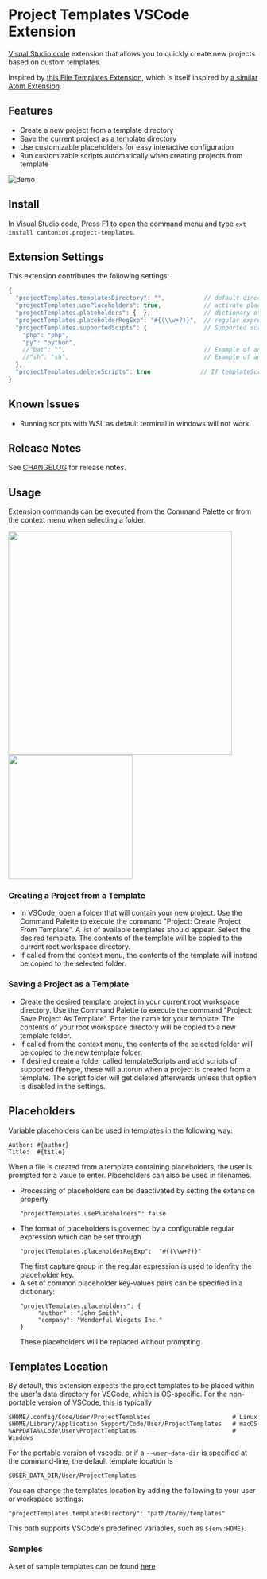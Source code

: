 
# Project Templates VSCode Extension

[Visual Studio code](https://code.visualstudio.com) extension that allows you to quickly create new projects based on custom templates. 

Inspired by [this File Templates Extension](https://github.com/brpaz/vscode-file-templates-ext), which is itself inspired by [a similar Atom Extension](https://atom.io/packages/file-templates).

## Features

* Create a new project from a template directory
* Save the current project as a template directory
* Use customizable placeholders for easy interactive configuration
* Run customizable scripts automatically when creating projects from template 

![demo](https://raw.githubusercontent.com/cantonios/vscode-project-templates/master/images/demofast.gif)

## Install

In Visual Studio code, Press F1 to open the command menu and type ```ext install cantonios.project-templates```.

## Extension Settings

This extension contributes the following settings:

```ts
{
  "projectTemplates.templatesDirectory": "",           // default directory containing project templates
  "projectTemplates.usePlaceholders": true,            // activate placeholder substitution
  "projectTemplates.placeholders": {  },               // dictionary of default placeholder key-value pairs
  "projectTemplates.placeholderRegExp": "#{(\\w+?)}",  // regular expression to use for detecting placeholders
  "projectTemplates.supportedScipts": {                // Supported script filetypes and their commandline run prefix
    "php": "php",
    "py": "python",
    //"bat": "",                                       // Example of adding more script types
    //"sh": "sh",                                      // Example of adding more script types
  },
  "projectTemplates.deleteScripts": true              // If templateScripts folder should be deleted after runtime
}
```

## Known Issues

* Running scripts with WSL as default terminal in windows will not work.

## Release Notes

See [CHANGELOG](https://github.com/cantonios/vscode-project-templates/tree/master/CHANGELOG.md) for release notes.


## Usage

Extension commands can be executed from the Command Palette or from the context menu when selecting a folder.

<img src="https://raw.githubusercontent.com/cantonios/vscode-project-templates/master/images/commands.png" width="450" />
<img src="https://raw.githubusercontent.com/cantonios/vscode-project-templates/master/images/menu.png" width="250" />  

### Creating a Project from a Template

* In VSCode, open a folder that will contain your new project.  Use the Command Palette to execute the command "Project: Create Project From Template".  A list of available templates should appear. Select the desired template.  The contents of the template will be copied to the current root workspace directory.
* If called from the context menu, the contents of the template will instead be copied to the selected folder.

### Saving a Project as a Template

* Create the desired template project in your current root workspace directory.  Use the Command Palette to execute the command "Project: Save Project As Template".  Enter the name for your template.  The contents of your root workspace directory will be copied to a new template folder.
* If called from the context menu, the contents of the selected folder will be copied to the new template folder.
* If desired create a folder called templateScripts and add scripts of supported filetype, these will autorun when a project is created from a template. The script folder will get deleted afterwards unless that option is disabled in the settings.

## Placeholders

Variable placeholders can be used in templates in the following way:

```
Author: #{author}
Title:  #{title}
```

When a file is created from a template containing placeholders, the user is prompted for a value to enter.  Placeholders can also be used in filenames.

* Processing of placeholders can be deactivated by setting the extension property 		  
  ```
  "projectTemplates.usePlaceholders": false
  ```
* The format of placeholders is governed by a configurable regular expression which can be set through
  ```
  "projectTemplates.placeholderRegExp":  "#{(\\w+?)}"
  ```
  The first capture group in the regular expression is used to idenfity the placeholder key.
* A set of common placeholder key-values pairs can be specified in a dictionary:
  ```
  "projectTemplates.placeholders": {
	   "author" : "John Smith",
	   "company": "Wonderful Widgets Inc."
  }
  ```
  These placeholders will be replaced without prompting.

## Templates Location

By default, this extension expects the project templates to be placed within the user's data directory for VSCode, which is OS-specific.  For the non-portable version of VSCode, this is typically
```
$HOME/.config/Code/User/ProjectTemplates                       # Linux
$HOME/Library/Application Support/Code/User/ProjectTemplates   # macOS
%APPDATA%\Code\User\ProjectTemplates                           # Windows
```
For the portable version of vscode, or if a `--user-data-dir` is specified at the command-line, the default template location is
```
$USER_DATA_DIR/User/ProjectTemplates
```

You can change the templates location by adding the following to your user or workspace settings:

```
"projectTemplates.templatesDirectory": "path/to/my/templates"
```
This path supports VSCode's predefined variables, such as `${env:HOME}`.

### Samples

A set of sample templates can be found [here](https://github.com/cantonios/vscode-project-templates/tree/master/templates)





